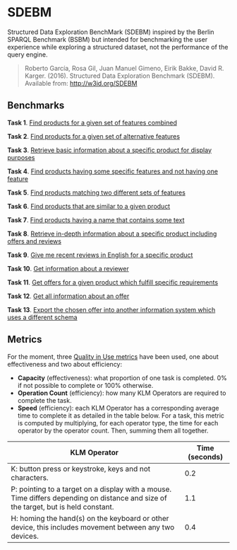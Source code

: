 # SDEBM

Structured Data Exploration BenchMark (SDEBM) inspired by the Berlin SPARQL Benchmark (BSBM) but intended for benchmarking the user experience while exploring a structured dataset, not the performance of the query engine.

> Roberto García, Rosa Gil, Juan Manuel Gimeno, Eirik Bakke, David R. Karger. (2016). Structured Data Exploration Benchmark (SDEBM). Available from: http://w3id.org/SDEBM

## Benchmarks

**Task 1**. [Find products for a given set of features combined](Benchmarks/1.md)

**Task 2**. [Find products for a given set of alternative features](Benchmarks/2.md)

**Task 3**. [Retrieve basic information about a specific product for display purposes](Benchmarks/3.md)

**Task 4**. [Find products having some specific features and not having one feature](Benchmarks/4.md)

**Task 5**. [Find products matching two different sets of features](Benchmarks/5.md)

**Task 6**. [Find products that are similar to a given product](Benchmarks/6.md)

**Task 7**. [Find products having a name that contains some text](Benchmarks/7.md)

**Task 8**. [Retrieve in-depth information about a specific product including offers and reviews](Benchmarks/8.md)

**Task 9**. [Give me recent reviews in English for a specific product](Benchmarks/9.md)

**Task 10**. [Get information about a reviewer](Benchmarks/10.md)

**Task 11**. [Get offers for a given product which fulfill specific requirements](Benchmarks/11.md)

**Task 12**. [Get all information about an offer](Benchmarks/12.md)

**Task 13**. [Export the chosen offer into another information system which uses a different schema](Benchmarks/13.md)

## Metrics

For the moment, three [Quality in Use metrics](http://www.jucs.org/jucs_19_8/using_SWET_QUM_to) have been used, one about effectiveness and two about efficiency:

* **Capacity** (effectiveness): what proportion of one task is completed. 0% if not possible to complete or 100% otherwise.
* **Operation Count** (efficiency): how many KLM Operators are required to complete the task.
* **Speed** (efficiency): each KLM Operator has a corresponding average time to complete it as detailed in the table below. For a task, this metric is computed by multiplying, for each operator type, the time for each operator by the operator count. Then, summing them all together.

| KLM Operator                                                                                                                        | Time (seconds) |
|-------------------------------------------------------------------------------------------------------------------------------------|----------------|
| K: button press or keystroke, keys and not characters.                                                                              | 0.2            |
| P: pointing to a target on a display with a mouse. Time differs depending on distance and size of the target, but is held constant. | 1.1            |
| H: homing the hand(s) on the keyboard or other device, this includes movement between any two devices.                              | 0.4            |
